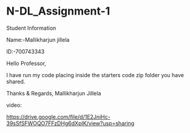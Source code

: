 # N-DL_Assignment-1


Student Information

Name:-Mallikharjun jillela

ID:-700743343



Hello Professor,

I have run my code placing inside the starters code zip folder you have shared.

Thanks & Regards,
Mallikharjun Jillela

video:

https://drive.google.com/file/d/1E2JniHc-39sSfSFWOQO7FFzDHg6dXpIK/view?usp=sharing


